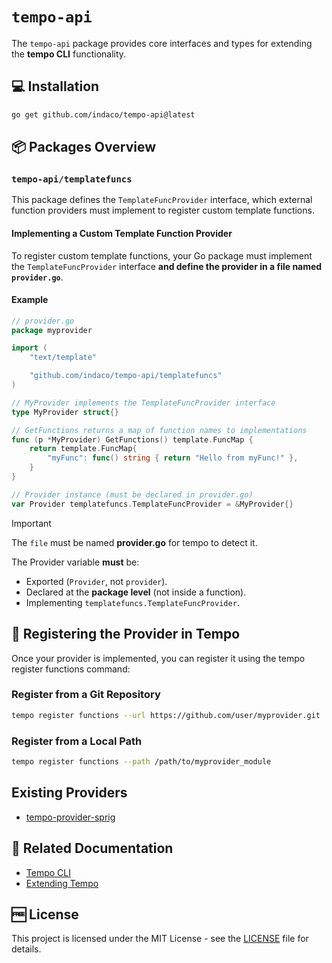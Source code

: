 # `tempo-api`

The `tempo-api` package provides core interfaces and types for extending the **tempo CLI** functionality.

## 💻 Installation

```bash
go get github.com/indaco/tempo-api@latest
```

## 📦 Packages Overview

### `tempo-api/templatefuncs`

This package defines the `TemplateFuncProvider` interface, which external function providers must implement to register custom template functions.

#### Implementing a Custom Template Function Provider

To register custom template functions, your Go package must implement the `TemplateFuncProvider` interface **and define the provider in a file named `provider.go`**.

#### Example

```go
// provider.go
package myprovider

import (
    "text/template"

    "github.com/indaco/tempo-api/templatefuncs"
)

// MyProvider implements the TemplateFuncProvider interface
type MyProvider struct{}

// GetFunctions returns a map of function names to implementations
func (p *MyProvider) GetFunctions() template.FuncMap {
    return template.FuncMap{
        "myFunc": func() string { return "Hello from myFunc!" },
    }
}

// Provider instance (must be declared in provider.go)
var Provider templatefuncs.TemplateFuncProvider = &MyProvider{}
```

> [!IMPORTANT]
> The `file` must be named **provider.go** for tempo to detect it.
>
> The Provider variable **must** be:
>
> - Exported (`Provider`, not `provider`).
> - Declared at the **package level** (not inside a function).
> - Implementing `templatefuncs.TemplateFuncProvider`.

## 🔗 Registering the Provider in Tempo

Once your provider is implemented, you can register it using the tempo register functions command:

### Register from a Git Repository

```bash
tempo register functions --url https://github.com/user/myprovider.git
```

### Register from a Local Path

```bash
tempo register functions --path /path/to/myprovider_module
```

## Existing Providers

- [tempo-provider-sprig](https://github.com/indaco/tempo-provider-sprig)

## 📖 Related Documentation

- [Tempo CLI](https://github.com/indaco/tempo)
- [Extending Tempo](https://github.com/indaco/tempo/blob/main/README.md#-extending-tempo)

## 🆓 License

This project is licensed under the MIT License - see the [LICENSE](./LICENSE) file for details.
